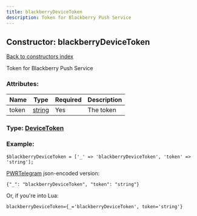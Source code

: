 ```yaml
---
title: blackberryDeviceToken
description: Token for Blackberry Push Service
---
```

## Constructor: blackberryDeviceToken  
[Back to constructors index](index.md)



Token for Blackberry Push Service

### Attributes:

| Name     |    Type       | Required | Description |
|----------|---------------|----------|-------------|
|token|[string](../types/string.md) | Yes|The token|



### Type: [DeviceToken](../types/DeviceToken.md)


### Example:

```
$blackberryDeviceToken = ['_' => 'blackberryDeviceToken', 'token' => 'string'];
```  

[PWRTelegram](https://pwrtelegram.xyz) json-encoded version:

```
{"_": "blackberryDeviceToken", "token": "string"}
```


Or, if you're into Lua:  


```
blackberryDeviceToken={_='blackberryDeviceToken', token='string'}

```


